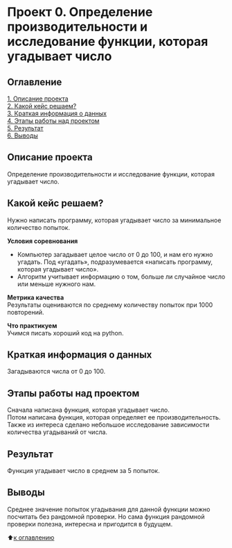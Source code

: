 # Проект 0. Определение производительности и исследование функции, которая угадывает число

## Оглавление

[1. Описание проекта](https://github.com/experiment0/sf_data_science/blob/main/project_0/README.md#Описание-проекта)\
[2. Какой кейс решаем?](https://github.com/experiment0/sf_data_science/blob/main/project_0/README.md#Какой-кейс-решаем)\
[3. Краткая информация о данных](https://github.com/experiment0/sf_data_science/blob/main/project_0/README.md#Краткая-информация-о-данных)\
[4. Этапы работы над проектом](https://github.com/experiment0/sf_data_science/blob/main/project_0/README.md#Этапы-работы-над-проектом)\
[5. Результат](https://github.com/experiment0/sf_data_science/blob/main/project_0/README.md#Результат)\
[6. Выводы](https://github.com/experiment0/sf_data_science/blob/main/project_0/README.md#Выводы)

## Описание проекта
Определение производительности и исследование функции, которая угадывает число.

## Какой кейс решаем?
Нужно написать программу, которая угадывает число за минимальное количество попыток.

**Условия соревнования**
- Компьютер загадывает целое число от 0 до 100, и нам его нужно угадать. Под «угадать», подразумевается «написать программу, которая угадывает число».
- Алгоритм учитывает информацию о том, больше ли случайное число или меньше нужного нам.

**Метрика качества**\
Результаты оцениваются по среднему количеству попыток при 1000 повторений.

**Что практикуем**\
Учимся писать хороший код на python.

## Краткая информация о данных
Загадываются числа от 0 до 100.

## Этапы работы над проектом
Сначала написана функция, которая угадывает число.\
Потом написана функция, которая определяет ее производительность.\
Также из интереса сделано небольшое исследование зависимости количества угадываний от числа.

## Результат
Функция угадывает число в среднем за 5 попыток.

## Выводы
Среднее значение попыток угадывания для данной функции можно посчитать без рандомной проверки.
Но сама функция рандомной проверки полезна, интересна и пригодится в будущем.

:arrow_up:[к оглавлению](https://github.com/experiment0/sf_data_science/blob/main/project_0/README.md#Оглавление)